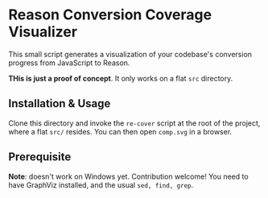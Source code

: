 # Reason Conversion Coverage Visualizer

This small script generates a visualization of your codebase's conversion progress from JavaScript to Reason.

**THis is just a proof of concept**. It only works on a flat `src` directory.

## Installation & Usage

Clone this directory and invoke the `re-cover` script at the root of the project, where a flat `src/` resides. You can then open `comp.svg` in a browser.

## Prerequisite
**Note**: doesn't work on Windows yet. Contribution welcome!
You need to have GraphViz installed, and the usual `sed, find, grep`.
